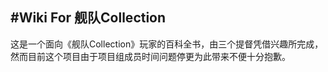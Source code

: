 #Wiki For 舰队Collection
---
这是一个面向《舰队Collection》玩家的百科全书，由三个提督凭借兴趣所完成，然而目前这个项目由于项目组成员时间问题停更为此带来不便十分抱歉。
